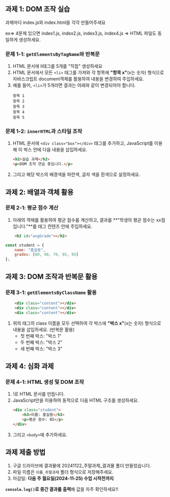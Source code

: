 ## **과제 1: DOM 조작 실습**  

과제마다 index.js와 index.html을 각각 만들어주세요

ex=> 4문제 있으면 index1.js, index2.js, index3.js, index4.js
=> HTML 파일도 동일하게 생성하세요.

### **문제 1-1: `getElementsByTagName`와 반복문**
1. HTML 문서에 li태그를 5개를 "직접" 생성하세요
2. HTML 문서에서 모든 `<li>` 태그를 가져와 각 항목에 **"항목 x"**(x는 숫자) 형식으로 자바스크립트 document객체를 활용하여 내용을 변경하여 주입하세요.
3. 예를 들어, `<li>`가 5개라면 결과는 아래와 같이 변경되어야 합니다.
   ```
   항목 1
   항목 2
   항목 3
   항목 4
   항목 5
   ```

### **문제 1-2: `innerHTML`과 스타일 조작**
1. HTML 문서에 `<div class="box"></div>` 태그를 추가하고, JavaScript를 이용해 이 박스 안에 다음 내용을 삽입하세요.
   ```html
   <h2>실습 과제</h2>
   <p>DOM 조작 연습 중입니다.</p>
   ```
2. 그리고 해당 박스의 배경색을 파란색, 글자 색을 흰색으로 설정하세요.

## **과제 2: 배열과 객체 활용**  

### **문제 2-1: 평균 점수 계산**
1. 아래의 객체를 활용하여 평균 점수를 계산하고, 결과를 **"학생의 평균 점수는 xx점입니다."**를 태그 컨텐츠 안에 주입하세요.

```html
    <h2 id="avgGrade"></h2>
```

   ```javascript
   const student = {
       name: "홍길동",
       grades: [80, 90, 70, 85, 95]
   };
   ```

## **과제 3: DOM 조작과 반복문 활용**  

### **문제 3-1: `getElementsByClassName` 활용**

```html
    <div class="content"></div>
    <div class="content"></div>
    <div class="content"></div>
```
1. 위의 태그의 class 이름을 모두 선택하여 각 박스에 **"박스 x"**(x는 숫자) 형식으로 내용을 삽입하세요.
(반복문 활용)
   - 첫 번째 박스: "박스 1"
   - 두 번째 박스: "박스 2"
   - 세 번째 박스: "박스 3"

## **과제 4: 심화 과제**

### **문제 4-1: HTML 생성 및 DOM 조작**
1. !로 HTML 문서를 만듭니다.
2. JavaScript만을 이용하여 동적으로 다음 HTML 구조를 생성하세요.
   ```html
   <div class="student">
       <h3>이름: 홍길동</h3>
       <p>평균 점수: 85</p>
   </div>
   ```
3. 그리고 `<body>`에 추가하세요.

## **과제 제출 방법**
1. 구글 드라이브에 결과물에 20241122_주말과제_결과물 폴더 만들었습니다.
2. 파일 이름은 `이름_주말과제` 폴더 형식으로 저장해주세요.
3. 마감일: **다음 주 월요일(2024-11-25) 수업 시작전까지**  

**`console.log()`로 중간 결과를 출력**해 값을 자주 확인하세요!!
